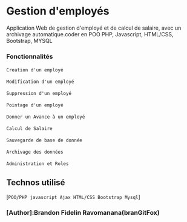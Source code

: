 # Gestion d'employés
Application Web de gestion d'employé et de calcul de salaire, avec un archivage automatique.coder en POO PHP, Javascript, HTML/CSS, Bootstrap, MYSQL
### Fonctionnalités
`Creation d'un employé`
<img src='' >

`Modification d'un employé`
<img src='' >

 `Suppression d'un employé`
<img src='' >

 `Pointage d'un employé`
<img src='' >

 `Donner un Avance à un employé`
<img src='' >

 `Calcul de Salaire`
<img src='' >

  `Sauvegarde de base de donnée`
<img src='' >

 `Archivage des données`
<img src='' >

 `Administration et Roles`
<img src='' >





## Technos utilisé

[`POO/PHP javascript Ajax HTML/CSS Bootstrap Mysql`]


 ### [Author]:Brandon Fidelin Ravomanana(branGitFox)
